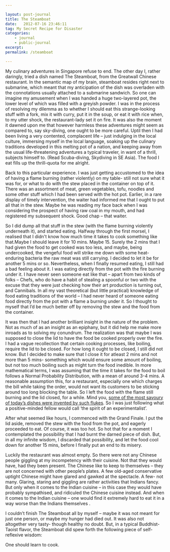 ```yaml
---

layout: post-journal
title: The Steamboat
date:   2012-07-16 23:46:11
tag: My Secret Recipe for Disaster
categories: 
    - journal
    - public-journal
excerpt: 
permalink: /steamboat

---
```



My culinary adventures in Singapore refuse to end. The other day I, rather daringly, tried a dish named The Steamboat, from the Greatwall Chinese restaurant. In the semantic map of my brain, steamboat resides right next to submarine, which meant that my anticipation of the dish was overladen with the connotations usually attached to a submarine sandwich. So one can imagine my amusement when I was handed a huge two-layered pot, the lower level of which was filled with a greyish powder. I was in the process of resolving my dilemma as to whether I should eat this strange-looking stuff with a fork, mix it with curry, put it in the soup, or eat it with rice when, to my utter shock, the restaurant-lady set it on fire. It was also the moment it dawned upon me that however harmless these adventures might seem as compared to, say sky-diving, one ought to be more careful. Uptil then I had been living a very contented, complacent life – just indulging in the local culture, immersing myself in the local language, soaking up the culinary traditions developed in this melting pot of a nation, and keeping away from the usual life-threatening adventures a typical traveler, in want of a thrill, subjects himself to. (Read Scuba-diving, Skydiving in SE Asia). The food I eat fills up the thrill-quota for me alright.

Back to this particular experience. I was just getting accustomed to the idea of having a flame burning (rather violently) on my table- still not sure what it was for, or what to do with the stew placed in the container on top of it. There was an assortment of meat, green vegetables, tofu, noodles and some other stuff which I had been served with the hot pot. Earlier, in a rare display of timely intervention, the waiter had informed me that I ought to put all that in the stew. Maybe he was reading my face back when I was considering the prospect of having raw coal in my mouth, and had registered my subsequent shock. Good chap – that waiter.

So I did dump all that stuff in the stew (with the flame burning violently underneath it), and started eating. Halfway through the first morsel, I realised that I didn't know how much time it takes to cook something like that.Maybe I should leave it for 10 mins. Maybe 15. Surely the 2 mins that I had given the food to get cooked was too less, and maybe, being undercooked, the vengeful food will strike me down with some heat-enduring bacteria the raw meat was still carrying. I decided to let it be for another 5 mins or so. Nevertheless, when I finally resumed  eating, I still had a bad feeling about it. I was eating directly from the pot with the fire burning under it. I have never seen someone eat like that – apart from two kinds of folks – Chefs, who do have a habit of stealing a spoonful or two with the excuse that they were just checking how their art production is turning out, and Cannibals. In all my vast theoretical (but little practical) knowledge of food eating traditions of the world – I had never heard of someone eating food directly from the pot with a flame a burning under it. So I thought to myself that I’d be much better off by removing the stew and the food from the container.

It was then that I had another brilliant insight in the nature of the problem. Not as much of as an insight as an epiphany, but it did help me make more inroads as to solving my conundrum. The realization was that maybe I was supposed to close the lid to have the food be cooked properly over the fire. I had a vague recollection that certain cooking processes, like boiling, require the lid to be closed. For how long it ought to be closed, I still did not know. But I decided to make sure that I close it for atleast 2 mins and not more than 5 mins- something which would ensure some amount of boiling, but not too much boiling such as might turn the food inedible. In more mathematical terms, I was assuming that the time it takes for the food to boil follows a Normal Probability Distribution, with a mean of around 3-4 mins. A reasonable assumption this, for a restaurant, especially one which charges the bill while taking the order, would not want its customers to be sticking around too long blocking the table. So I left the food with the flame still burning and the lid closed, for a while. Mind you, [some of the most savoury of today’s dishes were invented by such flukes](http://www.slashfood.com/2009/04/20/foods-invented-by-accident/). So I was just following what a positive-minded fellow would call ‘the spirit of an experimentalist’.

After what seemed like hours, I commenced with the Grand Finale. I put the lid aside, removed the stew with the food from the pot, and eagerly proceeded to eat. Of course, it was too hot. So hot that for a moment I contemplated the possibility that I had burnt the darned piece of dish. But, in all my infinite wisdom, I discarded that possibility, and let the food cool down for another 15 mins, before I finally put an end to its misery.

Luckily the restaurant was almost empty. So there were not any Chinese people giggling at my incompetency with their cuisine. Not that they would have, had they been present. The Chinese like to keep to themselves – they are not concerned with other people’s plates. A few old-aged conservative uptight Chinese might have glared and gawked at the spectacle. A few- not many. Glaring, staring and giggling are rather activities that Indians fancy. But only when it comes to the Indian cuisine – in this case they would have probably sympathised, and ridiculed the Chinese cuisine instead.
And when it comes to the Indian cuisine – one would find it extremely hard to eat it in a way worse than the Indians themselves .

I couldn’t finish The Steamboat all by myself – maybe it was not meant for just one person, or maybe my hunger had died out. It was also not altogether very tasty- though healthy no doubt. But, in a typical Buddhist-Taoist flavor, the Steamboat did spew forth the following piece of self-reflexive wisdom:

One should learn to cook.